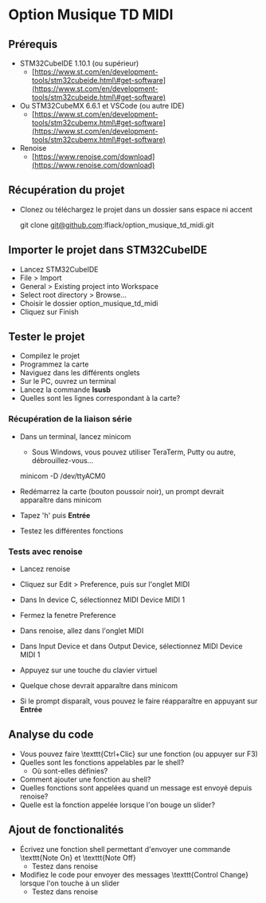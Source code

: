 # Option Musique TD MIDI

## Prérequis
* STM32CubeIDE 1.10.1 (ou supérieur)
    * [https://www.st.com/en/development-tools/stm32cubeide.html\#get-software](https://www.st.com/en/development-tools/stm32cubeide.html\#get-software)
* Ou STM32CubeMX 6.6.1 et VSCode (ou autre IDE)
	* [https://www.st.com/en/development-tools/stm32cubemx.html\#get-software](https://www.st.com/en/development-tools/stm32cubemx.html\#get-software)
* Renoise
    * [https://www.renoise.com/download](https://www.renoise.com/download)

## Récupération du projet
* Clonez ou téléchargez le projet dans un dossier sans espace ni accent

    git clone git@github.com:lfiack/option_musique_td_midi.git

## Importer le projet dans STM32CubeIDE
* Lancez STM32CubeIDE
* File > Import
* General > Existing project into Workspace
* Select root directory > Browse...
* Choisir le dossier option_musique_td_midi
* Cliquez sur Finish

## Tester le projet
* Compilez le projet
* Programmez la carte
* Naviguez dans les différents onglets
* Sur le PC, ouvrez un terminal
* Lancez la commande **lsusb**
* Quelles sont les lignes correspondant à la carte?

### Récupération de la liaison série
* Dans un terminal, lancez minicom
    * Sous Windows, vous pouvez utiliser TeraTerm, Putty ou autre, débrouillez-vous...

    minicom -D /dev/ttyACM0


* Redémarrez la carte (bouton poussoir noir), un prompt devrait apparaître dans minicom
* Tapez 'h' puis **Entrée**
* Testez les différentes fonctions

### Tests avec renoise
* Lancez renoise
* Cliquez sur Edit > Preference, puis sur l'onglet MIDI
* Dans In device C, sélectionnez MIDI Device MIDI 1
* Fermez la fenetre Preference
* Dans renoise, allez dans l'onglet MIDI
* Dans Input Device et dans Output Device, sélectionnez MIDI Device MIDI 1
* Appuyez sur une touche du clavier virtuel
* Quelque chose devrait apparaître dans minicom

* Si le prompt disparaît, vous pouvez le faire réapparaître en appuyant sur **Entrée**

## Analyse du code
* Vous pouvez faire \texttt{Ctrl+Clic} sur une fonction (ou appuyer sur F3)
* Quelles sont les fonctions appelables par le shell?
    * Où sont-elles définies?
* Comment ajouter une fonction au shell?
* Quelles fonctions sont appelées quand un message est envoyé depuis renoise?
* Quelle est la fonction appelée lorsque l'on bouge un slider?

## Ajout de fonctionalités
* Écrivez une fonction shell permettant d'envoyer une commande \texttt{Note On} et \texttt{Note Off}
    * Testez dans renoise
* Modifiez le code pour envoyer des messages \texttt{Control Change} lorsque l'on touche à un slider
    * Testez dans renoise

